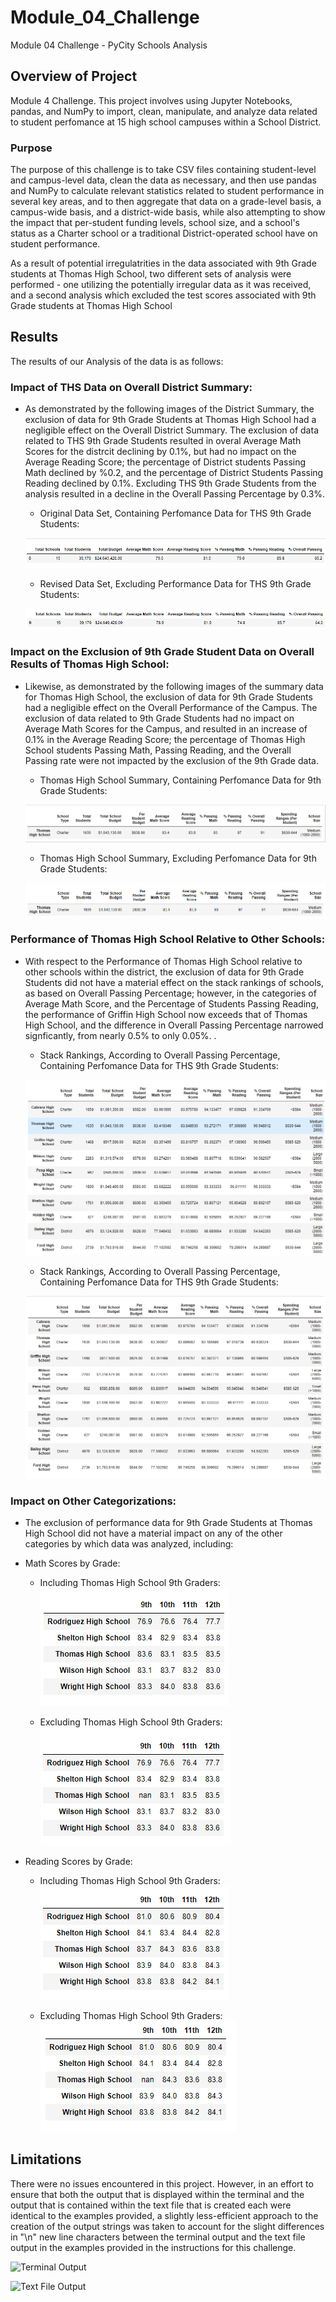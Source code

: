 # Module_04_Challenge
Module 04 Challenge - PyCity Schools Analysis

## Overview of Project
Module 4 Challenge. This project involves using Jupyter Notebooks, pandas, and NumPy to import, clean, manipulate, and analyze data related to student perfomance at 15 high school campuses within a School District.

### Purpose
The purpose of this challenge is to take CSV files containing student-level and campus-level data, clean the data as necessary, and then use pandas and NumPy to calculate relevant statistics related to student performance in several key areas, and to then aggregate that data on a grade-level basis, a campus-wide basis, and a district-wide basis, while also attempting to show the impact that per-student funding levels, school size, and a school's status as a Charter school or a traditional District-operated school have on student performance.

As a result of potential irregulatrities in the data associated with 9th Grade students at Thomas High School, two different sets of analysis were performed - one utilizing the potentially irregular data as it was received, and a second analysis which excluded the test scores associated with 9th Grade students at Thomas High School

## Results
The results of our Analysis of the data is as follows:

### Impact of THS Data on Overall District Summary:

  - As demonstrated by the following images of the District Summary, the exclusion of data for 9th Grade Students at Thomas High School had a negligible effect on the Overall District Summary.  The exclusion of data related to THS 9th Grade Students resulted in overal Average Math Scores for the distrcit declining by 0.1%, but had no impact on the Average Reading Score; the percentage of District students Passing Math declined by %0.2, and the percentage of District Students Passing Reading declined by 0.1%.  Excluding THS 9th Grade Students from the analysis resulted in a decline in the Overall Passing Percentage by 0.3%.

    - Original Data Set, Containing Perfomance Data for THS 9th Grade Students:
    
    ![District Summary Including THS 9th Graders](/Images/District_Summary_Inc_THS_9th_Grade_Scores.png)
    
    - Revised Data Set, Excluding Performance Data for THS 9th Grade Students: 

    ![District Summary Excluding THS 9th Graders](/Images/District_Summary_Ex_THS_9th_Grade_Scores.png)

### Impact on the Exclusion of 9th Grade Student Data on Overall Results of Thomas High School:

  - Likewise, as demonstrated by the following images of the summary data for Thomas High School, the exclusion of data for 9th Grade Students had a negligible effect on the Overall Performance of the Campus.  The exclusion of data related to 9th Grade Students had no impact on Average Math Scores for the Campus, and resulted in an increase of 0.1% in the Average Reading Score; the percentage of Thomas High School students Passing Math, Passing Reading, and the Overall Passing rate were not impacted by the exclusion of the 9th Grade data. 

    - Thomas High School Summary, Containing Perfomance Data for 9th Grade Students:
    
    ![School Summary Including THS 9th Graders](/Images/THS_Summary_Including_9th_Grade_Scores.png)
    
    - Thomas High School Summary, Excluding Perfomance Data for 9th Grade Students: 

    ![School Summary Excluding THS 9th Graders](/Images/THS_Summary_Excluding_9th_Grade_Scores.png)

### Performance of Thomas High School Relative to Other Schools:

  - With respect to the Performance of Thomas High School relative to other schools within the district, the exclusion of data for 9th Grade Students did not have a material effect on the stack rankings of schools, as based on Overall Passing Percentage; however, in the categories of Average Math Score, and the Percentage of Students Passing Reading, the performance of Griffin High School now exceeds that of Thomas High School, and the difference in Overall Passing Percentage narrowed signficantly, from nearly 0.5% to only 0.05%. . 

    - Stack Rankings, According to Overall Passing Percentage, Containing Perfomance Data for THS 9th Grade Students:
    
    ![Stack Rankings Including THS 9th Graders](/Images/School_Stack_Rankings_Inc_THS_9th_Grade_Scores.png)
    
    - Stack Rankings, According to Overall Passing Percentage, Containing Perfomance Data for THS 9th Grade Students: 

    ![Stack Rankings Excluding THS 9th Graders](/Images/School_Stack_Rankings_Ex_THS_9th_Grade_Scores.png)      

### Impact on Other Categorizations:

  - The exclusion of performance data for 9th Grade Students at Thomas High School did not have a material impact on any of the other categories by which data was analyzed, including: 

  - Math Scores by Grade:
       - Including Thomas High School 9th Graders:
      ![Math Scores by Grade Including THS 9th Graders](/Images/Math_Scores_Inc_THS_9th_Grade_Scores.png)
    
       - Excluding Thomas High School 9th Graders:
      ![Math Scores by Grade Excluding THS 9th Graders](/Images/Math_Scores_Ex_THS_9th_Grade_Scores.png)
      
  - Reading Scores by Grade:
       - Including Thomas High School 9th Graders:
      ![Reading Scores by Grade Including THS 9th Graders](/Images/Reading_Scores_Inc_THS_9th_Grade_Scores.png)
    
       - Excluding Thomas High School 9th Graders:
      ![Reading Scores by Grade Including THS 9th Graders](/Images/Reading_Scores_Ex_THS_9th_Grade_Scores.png) 
    
## Limitations

There were no issues encountered in this project.  However, in an effort to ensure that both the output that is displayed within the terminal and the output that is contained within the text file that is created each were identical to the examples provided, a slightly less-efficient approach to the creation of the output strings was taken to account for the slight differences in "\n" new line characters between the terminal output and the text file output in the examples provided in the instructions for this challenge.

![Terminal Output](/Resources/terminal_output.png)

![Text File Output](/Resources/text_file_output.png)
